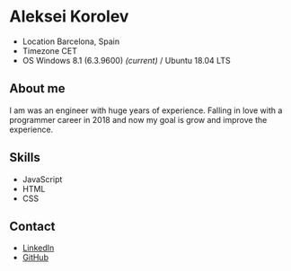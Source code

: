# Aleksei Korolev
* Location Barcelona, Spain
* Timezone CET
* OS Windows 8.1 (6.3.9600) _(current)_ / Ubuntu 18.04 LTS
## About me
I am was an engineer with huge years of experience. Falling in love with a programmer career in 2018 and now my goal is grow and improve the experience.
## Skills
* JavaScript
* HTML
* CSS
## Contact
* [LinkedIn](https://www.linkedin.com/in/aleksei-korolev-a49447169)
* [GitHub](https://github.com/AlekseiKorolev)
